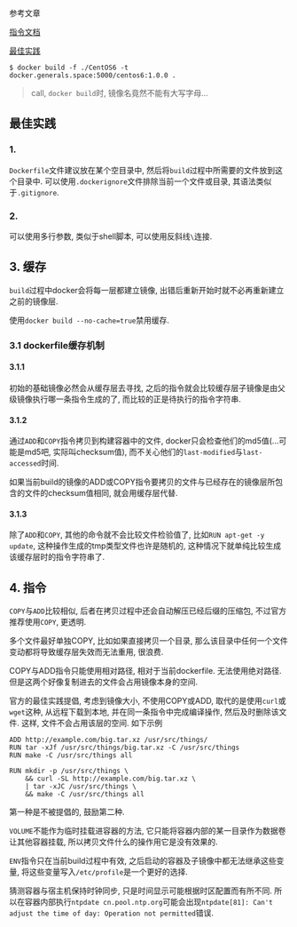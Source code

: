 参考文章

[指令文档](https://docs.docker.com/engine/reference/builder/)

[最佳实践](https://docs.docker.com/engine/userguide/eng-image/dockerfile_best-practices/)


```
$ docker build -f ./CentOS6 -t docker.generals.space:5000/centos6:1.0.0 .
```

> call, `docker build`时, 镜像名竟然不能有大写字母...

## 最佳实践

### 1. 

`Dockerfile`文件建议放在某个空目录中, 然后将`build`过程中所需要的文件放到这个目录中. 可以使用`.dockerignore`文件排除当前一个文件或目录, 其语法类似于`.gitignore`.

### 2. 

可以使用多行参数, 类似于shell脚本, 可以使用反斜线`\`连接.

## 3. 缓存

`build`过程中docker会将每一层都建立镜像, 出错后重新开始时就不必再重新建立之前的镜像层.

使用`docker build --no-cache=true`禁用缓存.

### 3.1 dockerfile缓存机制

#### 3.1.1

初始的基础镜像必然会从缓存层去寻找, 之后的指令就会比较缓存层子镜像是由父级镜像执行哪一条指令生成的了, 而比较的正是待执行的指令字符串.

#### 3.1.2

通过`ADD`和`COPY`指令拷贝到构建容器中的文件, docker只会检查他们的md5值(...可能是md5吧, 实际叫checksum值), 而不关心他们的`last-modified`与`last-accessed`时间.

如果当前build的镜像的ADD或COPY指令要拷贝的文件与已经存在的镜像层所包含的文件的checksum值相同, 就会用缓存层代替.

#### 3.1.3

除了`ADD`和`COPY`, 其他的命令就不会比较文件检验值了, 比如`RUN apt-get -y update`, 这种操作生成的tmp类型文件也许是随机的, 这种情况下就单纯比较生成该缓存层时的指令字符串了.


## 4. 指令

`COPY`与`ADD`比较相似, 后者在拷贝过程中还会自动解压已经后缀的压缩包, 不过官方推荐使用`COPY`, 更透明.

多个文件最好单独COPY, 比如如果直接拷贝一个目录, 那么该目录中任何一个文件变动都将导致缓存层失效而无法重用, 很浪费.

COPY与ADD指令只能使用相对路径, 相对于当前dockerfile. 无法使用绝对路径. 但是这两个好像复制进去的文件会占用镜像本身的空间.

官方的最佳实践提倡, 考虑到镜像大小, 不使用COPY或ADD, 取代的是使用`curl`或`wget`这种, 从远程下载到本地, 并在同一条指令中完成编译操作, 然后及时删除该文件. 这样, 文件不会占用该层的空间. 如下示例

```
ADD http://example.com/big.tar.xz /usr/src/things/
RUN tar -xJf /usr/src/things/big.tar.xz -C /usr/src/things
RUN make -C /usr/src/things all
```

```
RUN mkdir -p /usr/src/things \
    && curl -SL http://example.com/big.tar.xz \
    | tar -xJC /usr/src/things \
    && make -C /usr/src/things all
```

第一种是不被提倡的, 鼓励第二种.

`VOLUME`不能作为临时挂载进容器的方法, 它只能将容器内部的某一目录作为数据卷让其他容器挂载, 所以拷贝文件什么的操作用它是没有效果的.

`ENV`指令只在当前build过程中有效, 之后启动的容器及子镜像中都无法继承这些变量, 将这些变量写入`/etc/profile`是一个更好的选择.

猜测容器与宿主机保持时钟同步, 只是时间显示可能根据时区配置而有所不同. 所以在容器内部执行`ntpdate cn.pool.ntp.org`可能会出现`ntpdate[81]: Can't adjust the time of day: Operation not permitted`错误.